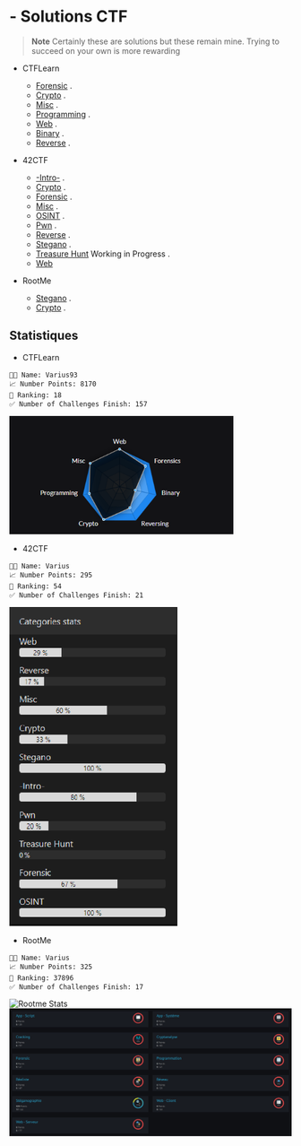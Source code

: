 # - Solutions CTF

> __Note__
Certainly these are solutions but these remain mine. Trying to succeed on your own is more rewarding

- CTFLearn
  - [Forensic](https://github.com/GuillaumeDupuy/CTF/blob/main/CTFLearn/CTFLearn__forensic.md) . 
  - [Crypto](https://github.com/GuillaumeDupuy/CTF/blob/main/CTFLearn/CTFLearn__crypto.md) .
  - [Misc](https://github.com/GuillaumeDupuy/CTF/blob/main/CTFLearn/CTFLearn__misc.md) . 
  - [Programming](https://github.com/GuillaumeDupuy/CTF/blob/main/CTFLearn/CTFLearn__prog.md) . 
  - [Web](https://github.com/GuillaumeDupuy/CTF/blob/main/CTFLearn/CTFLearn__web.md) . 
  - [Binary](https://github.com/GuillaumeDupuy/CTF/blob/main/CTFLearn/CTFLearn__binary.md) . 
  - [Reverse](https://github.com/GuillaumeDupuy/CTF/blob/main/CTFLearn/CTFLearn__reverse.md) . 

- 42CTF
  - [-Intro-](https://github.com/GuillaumeDupuy/CTF/blob/main/42CTF/42ctf__intro.md) . 
  - [Crypto](https://github.com/GuillaumeDupuy/CTF/blob/main/42CTF/42ctf__crypto.md) . 
  - [Forensic](https://github.com/GuillaumeDupuy/CTF/blob/main/42CTF/42ctf__forensic.md) . 
  - [Misc](https://github.com/GuillaumeDupuy/CTF/blob/main/42CTF/42ctf__misc.md) . 
  - [OSINT](https://github.com/GuillaumeDupuy/CTF/blob/main/42CTF/42ctf__osint.md) .
  - [Pwn](https://github.com/GuillaumeDupuy/CTF/blob/main/42CTF/42ctf__pwn.md) . 
  - [Reverse](https://github.com/GuillaumeDupuy/CTF/blob/main/42CTF/42ctf__reverse.md) .
  - [Stegano](https://github.com/GuillaumeDupuy/CTF/blob/main/42CTF/42ctf__stegano.md) . 
  - [Treasure Hunt]() Working in Progress .
  - [Web](https://github.com/GuillaumeDupuy/CTF/blob/main/42CTF/42ctf__web.md)

- RootMe
  - [Stegano](https://github.com/GuillaumeDupuy/CTF/blob/main/RootMe/RootMe__stegano.md) .
  - [Crypto](https://github.com/GuillaumeDupuy/CTF/blob/main/RootMe/RootMe__crypto.m) .

## Statistiques

- CTFLearn

<!--CTFLEARN-->
```text
🧑‍💻 Name: Varius93
📈 Number Points: 8170 
🥇 Ranking: 18
✅ Number of Challenges Finish: 157
```
<!--/CTFLEARN-->

<img src="files/Stats_CTFLearn.png" alt="Statistiques" width="400px"/>

- 42CTF

<!--42CTF-->
```text
🧑‍💻 Name: Varius
📈 Number Points: 295
🥇 Ranking: 54
✅ Number of Challenges Finish: 21
```
<!--/42CTF-->

<img src="files/Stats_42CTF.png" alt="Statistiques" width="300px"/>

- RootMe

<!--ROOTME-->
```text
🧑‍💻 Name: Varius
📈 Number Points: 325
🥇 Ranking: 37896
✅ Number of Challenges Finish: 17
```
<!--/ROOTME-->

<img src="https://root-me-badge.cloud.duboc.xyz/storage_clients/e7f3b29af6f3e2a151b04e83e491e6f5/static_badge_dark.png" width="200px" alt="Rootme Stats"/>
<img src="files/Stats_RootMe.png" alt="Statistiques" width="650px"/>
